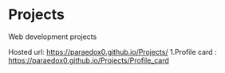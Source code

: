 # Projects
Web development projects

Hosted url: https://paraedox0.github.io/Projects/
1.Profile card : https://paraedox0.github.io/Projects/Profile_card
